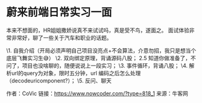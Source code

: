 # 蔚来前端日常实习一面

本来不想面的，HR姐姐撒娇说真不来试试吗，真是受不鸟，遂面之。
面试体验非常非常好，聊了一些关于汽车和职业的话题。

\1. 自我介绍（开局必须声明自己项目没亮点+不会算法，介意勿招，我只是想当个底层飞舞实习生😅）
\2. 双向绑定原理，背诵源码八股；
2.5 知道你做准备了，不问了，项目也没啥聊的，随便说说上一段实习；
\3. 事件循环，背诵八股；
\4. 解析url的query为对象，限时五分钟，url 编码之后怎么处理（decodeuricomponent?）；
\5. 反问、聊天



作者：CoVic
链接：https://www.nowcoder.com/?type=818_1
来源：牛客网